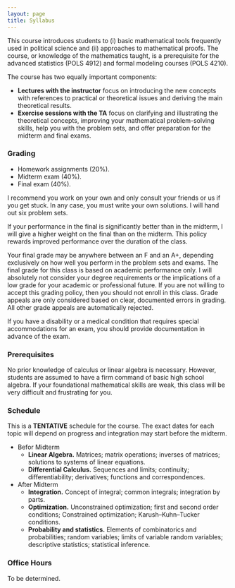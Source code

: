 ```yaml
---
layout: page
title: Syllabus
---
```


This course introduces students to (i) basic mathematical tools frequently used in political science and (ii) approaches to mathematical proofs. The course, or knowledge of the mathematics taught, is a prerequisite for the advanced statistics (POLS 4912) and formal modeling courses (POLS 4210). 

The course has two equally important components:

* **Lectures with the instructor** focus on introducing the new concepts with references to practical or theoretical issues and deriving the main theoretical results.
* **Exercise sessions with the TA** focus on clarifying and illustrating the theoretical concepts, improving your mathematical problem-solving skills, help you with the problem sets, and offer preparation for the midterm and final exams.

### Grading

* Homework assignments (20%). 
* Midterm exam (40%).
* Final exam (40%).

I recommend you work on your own and only consult your friends or us if you get stuck. In any case, you must write your own solutions. I will hand out six problem sets.

If your performance in the final is significantly better than in the midterm, I will give a higher weight on the final than on the midterm. This policy rewards improved performance over the duration of the class.

Your final grade may be anywhere between an F and an A+, depending exclusively on how well you perform in the problem sets and exams. The final grade for this class is based on academic performance only. I will absolutely not consider your degree requirements or the implications of a low grade for your academic or professional future. If you are not willing to accept this grading policy, then you should not enroll in this class. Grade appeals are only considered based on clear, documented errors in grading. All other grade appeals are automatically rejected.

If you have a disability or a medical condition that requires special accommodations for an exam, you should provide documentation in advance of the exam.

### Prerequisites
No prior knowledge of calculus or linear algebra is necessary. However, students are assumed to have a firm command of basic high school algebra. If your foundational mathematical skills are weak, this class will be very difficult and frustrating for you.

### Schedule 

This is a **TENTATIVE** schedule for the course. The exact dates for each topic 
will depend on progress and integration may start before the midterm.

* Befor Midterm
  * **Linear Algebra.** Matrices; matrix operations; inverses
of matrices; solutions to systems of linear equations.
  * **Differential Calculus.** Sequences and limits; continuity;
differentiability; derivatives; functions and correspondences.
* After Midterm
  * **Integration.** Concept of integral; common integrals; integration
by parts.
  * **Optimization.** Unconstrained optimization; first and second order conditions;
Constrained optimization; Karush–Kuhn–Tucker conditions.
  * **Probability and statistics.** Elements of combinatorics and probabilities; random variables; limits of variable random variables; descriptive statistics; statistical inference.

### Office Hours

To be determined.
